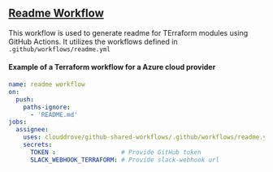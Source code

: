 ## [Readme Workflow](https://github.com/clouddrove/github-shared-workflows/blob/master/.github/workflows/readme.yml)

This workflow is used to generate readme for TErraform modules using GitHub Actions. It utilizes the workflows defined in `.github/workflows/readme.yml`

#### Example of a Terraform workflow for a Azure cloud provider
```yaml
name: readme workflow
on:
  push:
    paths-ignore:
      - 'README.md'
jobs:
  assignee:
    uses: clouddrove/github-shared-workflows/.github/workflows/readme.yml@master
    secrets:
      TOKEN :                  # Provide GitHub token 
      SLACK_WEBHOOK_TERRAFORM: # Provide slack-webhook url
```
